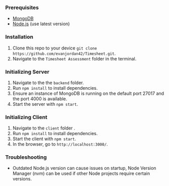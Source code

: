 ### Prerequisites

* [MongoDB](https://docs.mongodb.com/manual/installation/)
* [Node.js](https://nodejs.org/en/download/) (use latest version)

### Installation

1. Clone this repo to your device `git clone https://github.com/evanjordan42/Timesheet.git`.
2. Navigate to the `Timesheet Assessment` folder in the terminal.

### Initializing Server

1. Navigate to the the `backend` folder.
2. Run `npm install` to install dependencies.
3. Ensure an instance of MongoDB is running on the default port 27017 and the port 4000 is available.
4. Start the server with `npm start`.

### Initializing Client

1. Navigate to the `client` folder .
2. Run `npm install` to install dependencies.
3. Start the client with `npm start`.
4. In the browser, go to `http://localhost:3000/`.

### Troubleshooting

- Outdated Node.js version can cause issues on startup, Node Version Manager (nvm) can be used if other Node projects require certain versions.